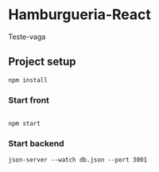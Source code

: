 # Hamburgueria-React
Teste-vaga

## Project setup
```
npm install
```

### Start front
```

npm start
```

### Start backend
```
json-server --watch db.json --port 3001
```
